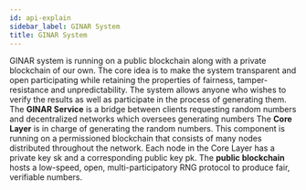 ```yaml
---
id: api-explain
sidebar_label: GINAR System 
title: GINAR System
---
```


GINAR system is running on a public blockchain along with a private blockchain of our own. The core idea is to make the system transparent and open participating while retaining the properties of fairness, tamper-resistance and unpredictability. The system allows anyone who wishes to verify the results as well as participate in the process of generating them.
The **GINAR Service** is a bridge between clients requesting random numbers and decentralized networks which oversees generating numbers
The **Core Layer** is in charge of generating the random numbers. This component is running on a permissioned blockchain that consists of many nodes distributed throughout the network. Each node in the Core Layer has a private key sk and a corresponding public key pk.
The **public blockchain** hosts a low-speed, open, multi-participatory RNG protocol to produce fair, verifiable numbers.

